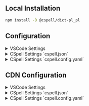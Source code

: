 
## Local Installation

```sh
npm install -D @cspell/dict-pl_pl
```


## Configuration

<details>
<summary>VSCode Settings</summary>

Add the following to your VSCode settings:

**`.vscode/settings.json`**

```jsonc
{
  "cSpell.import": [
    "@cspell/dict-pl_pl/cspell-ext.json"
  ],
  "cSpell.language": "pl, pl_PL"
}
```

</details>

<details>
<summary>CSpell Settings `cspell.json`</summary>

**`cspell.json`**

```jsonc
{
  "import": [
    "@cspell/dict-pl_pl/cspell-ext.json"
  ],
  "language": "pl, pl_PL"
}
```

</details>

<details>
<summary>CSpell Settings `cspell.config.yaml`</summary>

**`cspell.config.yaml`**

```yaml
import:
  - "@cspell/dict-pl_pl/cspell-ext.json"
language: pl, pl_PL
```

</details>



## CDN Configuration

<details>
<summary>VSCode Settings</summary>

Add the following to your VSCode settings:

**`.vscode/settings.json`**

```jsonc
{
  "cSpell.import": [
    "https://cdn.jsdelivr.net/npm/@cspell/dict-pl_pl@latest/cspell-ext.json/cspell-ext.json"
  ],
  "cSpell.language": "pl, pl_PL"
}
```

</details>

<details>
<summary>CSpell Settings `cspell.json`</summary>

**`cspell.json`**

```jsonc
{
  "import": [
    "https://cdn.jsdelivr.net/npm/@cspell/dict-pl_pl@latest/cspell-ext.json/cspell-ext.json"
  ],
  "language": "pl, pl_PL"
}
```

</details>

<details>
<summary>CSpell Settings `cspell.config.yaml`</summary>

**`cspell.config.yaml`**

```yaml
import:
  - https://cdn.jsdelivr.net/npm/@cspell/dict-pl_pl@latest/cspell-ext.json/cspell-ext.json
language: pl, pl_PL
```

</details>


